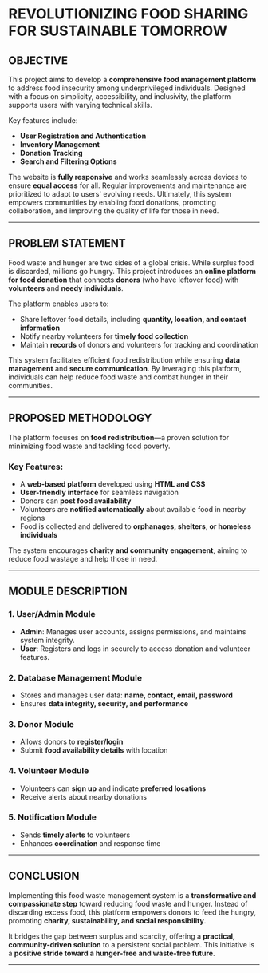 # REVOLUTIONIZING FOOD SHARING FOR SUSTAINABLE TOMORROW

## **OBJECTIVE**

This project aims to develop a **comprehensive food management platform** to address food insecurity among underprivileged individuals. Designed with a focus on simplicity, accessibility, and inclusivity, the platform supports users with varying technical skills.

Key features include:

* **User Registration and Authentication**
* **Inventory Management**
* **Donation Tracking**
* **Search and Filtering Options**

The website is **fully responsive** and works seamlessly across devices to ensure **equal access** for all. Regular improvements and maintenance are prioritized to adapt to users' evolving needs. Ultimately, this system empowers communities by enabling food donations, promoting collaboration, and improving the quality of life for those in need.

---

## **PROBLEM STATEMENT**

Food waste and hunger are two sides of a global crisis. While surplus food is discarded, millions go hungry. This project introduces an **online platform for food donation** that connects **donors** (who have leftover food) with **volunteers** and **needy individuals**.

The platform enables users to:

* Share leftover food details, including **quantity, location, and contact information**
* Notify nearby volunteers for **timely food collection**
* Maintain **records** of donors and volunteers for tracking and coordination

This system facilitates efficient food redistribution while ensuring **data management** and **secure communication**. By leveraging this platform, individuals can help reduce food waste and combat hunger in their communities.

---

## **PROPOSED METHODOLOGY**

The platform focuses on **food redistribution**—a proven solution for minimizing food waste and tackling food poverty.

### Key Features:

* A **web-based platform** developed using **HTML and CSS**
* **User-friendly interface** for seamless navigation
* Donors can **post food availability**
* Volunteers are **notified automatically** about available food in nearby regions
* Food is collected and delivered to **orphanages, shelters, or homeless individuals**

The system encourages **charity and community engagement**, aiming to reduce food wastage and help those in need.

---

## **MODULE DESCRIPTION**

### 1. **User/Admin Module**

* **Admin**: Manages user accounts, assigns permissions, and maintains system integrity.
* **User**: Registers and logs in securely to access donation and volunteer features.

### 2. **Database Management Module**

* Stores and manages user data: **name, contact, email, password**
* Ensures **data integrity, security, and performance**

### 3. **Donor Module**

* Allows donors to **register/login**
* Submit **food availability details** with location

### 4. **Volunteer Module**

* Volunteers can **sign up** and indicate **preferred locations**
* Receive alerts about nearby donations

### 5. **Notification Module**

* Sends **timely alerts** to volunteers
* Enhances **coordination** and response time

---

## **CONCLUSION**

Implementing this food waste management system is a **transformative and compassionate step** toward reducing food waste and hunger. Instead of discarding excess food, this platform empowers donors to feed the hungry, promoting **charity, sustainability, and social responsibility**.

It bridges the gap between surplus and scarcity, offering a **practical, community-driven solution** to a persistent social problem. This initiative is a **positive stride toward a hunger-free and waste-free future.**

---
